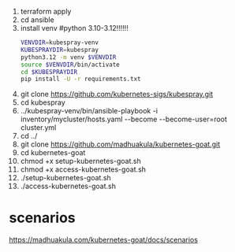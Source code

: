 1. terraform apply
2. cd ansible
3. install venv
   #python 3.10-3.12!!!!!!
    ```bash
    VENVDIR=kubespray-venv
    KUBESPRAYDIR=kubespray
    python3.12 -m venv $VENVDIR
    source $VENVDIR/bin/activate
    cd $KUBESPRAYDIR
    pip install -U -r requirements.txt 
    ```
4. git clone https://github.com/kubernetes-sigs/kubespray.git
5. cd kubespray
5. ../kubespray-venv/bin/ansible-playbook -i inventory/mycluster/hosts.yaml  --become --become-user=root cluster.yml
6. cd ../
7. git clone https://github.com/madhuakula/kubernetes-goat.git
8. cd kubernetes-goat
9. chmod +x setup-kubernetes-goat.sh
10. chmod +x access-kubernetes-goat.sh
11. ./setup-kubernetes-goat.sh
12. ./access-kubernetes-goat.sh

# scenarios
https://madhuakula.com/kubernetes-goat/docs/scenarios
